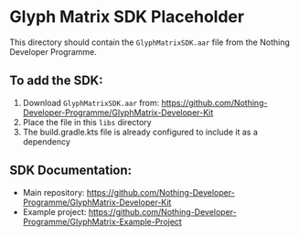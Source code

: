 # Glyph Matrix SDK Placeholder

This directory should contain the `GlyphMatrixSDK.aar` file from the Nothing Developer Programme.

## To add the SDK:

1. Download `GlyphMatrixSDK.aar` from: https://github.com/Nothing-Developer-Programme/GlyphMatrix-Developer-Kit
2. Place the file in this `libs` directory
3. The build.gradle.kts file is already configured to include it as a dependency

## SDK Documentation:
- Main repository: https://github.com/Nothing-Developer-Programme/GlyphMatrix-Developer-Kit
- Example project: https://github.com/Nothing-Developer-Programme/GlyphMatrix-Example-Project
